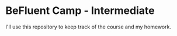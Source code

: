 # BeFluent Camp - Intermediate

I'll use this repository to keep track of the course and my homework.
